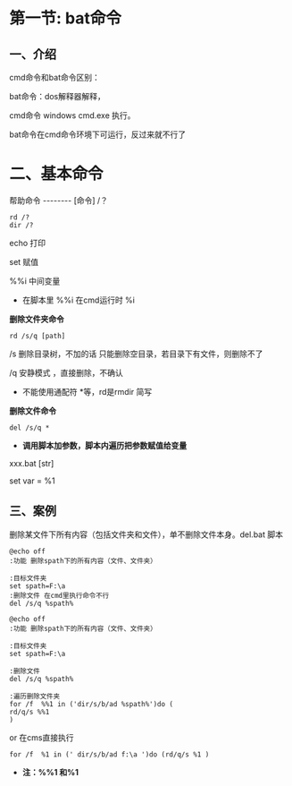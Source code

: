 # 第一节: bat命令


## 一、介绍

cmd命令和bat命令区别：

bat命令：dos解释器解释，

cmd命令 windows cmd.exe 执行。

bat命令在cmd命令环境下可运行，反过来就不行了



# 二、基本命令

帮助命令   --------   [命令] /？

```
rd /?
dir /?
```

echo 打印

set   赋值

%%i 中间变量

* 在脚本里 %%i  在cmd运行时 %i



**删除文件夹命令** 

```
rd /s/q [path]
```

/s 删除目录树，不加的话 只能删除空目录，若目录下有文件，则删除不了

/q 安静模式 ，直接删除，不确认

* 不能使用通配符 *等，rd是rmdir 简写

**删除文件命令**

```
del /s/q *
```



* **调用脚本加参数，脚本内遍历把参数赋值给变量**

xxx.bat [str]

set var = %1

## 三、案例

删除某文件下所有内容（包括文件夹和文件），单不删除文件本身。del.bat 脚本

```
@echo off
:功能 删除spath下的所有内容（文件、文件夹）

:目标文件夹
set spath=F:\a
:删除文件 在cmd里执行命令不行
del /s/q %spath% 
```



```
@echo off
:功能 删除spath下的所有内容（文件、文件夹）

:目标文件夹
set spath=F:\a

:删除文件
del /s/q %spath% 

:遍历删除文件夹
for /f  %%1 in ('dir/s/b/ad %spath%')do (
rd/q/s %%1 
)

```

or 在cms直接执行

```
for /f  %1 in (' dir/s/b/ad f:\a ')do (rd/q/s %1 ) 
```

* **注：%%1 和%1**

